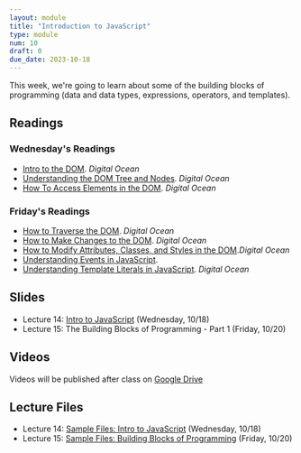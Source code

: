 ```yaml
---
layout: module
title: "Introduction to JavaScript"
type: module
num: 10
draft: 0
due_date: 2023-10-18
---
```


This week, we're going to learn about some of the building blocks of programming (data and data types, expressions, operators, and templates).

## Readings

### Wednesday's Readings
* <a href="https://www.digitalocean.com/community/tutorials/introduction-to-the-dom" target="_blank">Intro to the DOM</a>. <em>Digital Ocean</em> 
* <a href="https://www.digitalocean.com/community/tutorials/understanding-the-dom-tree-and-nodes" target="_blank">Understanding the DOM Tree and Nodes</a>. <em>Digital Ocean</em> 
* <a href="https://www.digitalocean.com/community/tutorials/how-to-access-elements-in-the-dom" target="_blank">How To Access Elements in the DOM</a>. <em>Digital Ocean</em>


### Friday's Readings
* <a href="https://www.digitalocean.com/community/tutorials/how-to-traverse-the-dom" target="_blank">How to Traverse the DOM</a>. <em>Digital Ocean</em>
* <a href="https://www.digitalocean.com/community/tutorials/how-to-make-changes-to-the-dom" target="_blank">How to Make Changes to the DOM</a>. <em>Digital Ocean</em>
* <a href="https://www.digitalocean.com/community/tutorials/how-to-modify-attributes-classes-and-styles-in-the-dom" target="_blank">How to Modify Attributes, Classes, and Styles in the DOM</a>.<em>Digital Ocean</em>
* <a href="https://www.digitalocean.com/community/tutorials/understanding-events-in-javascript" target="_blank">Understanding Events in JavaScript</a>.
* <a href="https://www.digitalocean.com/community/tutorials/understanding-template-literals-in-javascript" target="_blank">Understanding Template Literals in JavaScript</a>. <em>Digital Ocean</em>

## Slides
* Lecture 14: <a href="https://docs.google.com/presentation/d/1kbOVL1f-8QJCpBbnljsNjigygHdSwnkAliA741sCzKE/edit?usp=sharing" target="_blank">Intro to JavaScript</a> (Wednesday, 10/18)
* Lecture 15: The Building Blocks of Programming - Part 1 (Friday, 10/20)

<!-- 

* Lecture 15: <a href="#" target="_blank">The Building Blocks of Programming - Part 1</a> (Friday, 10/20) 
-->

## Videos

Videos will be published after class on <a href="https://drive.google.com/drive/folders/1CxPSqGbbNUjc9OntwNqdoHvfSvchCpxE?usp=sharing" target="_blank">Google Drive</a>

## Lecture Files
* Lecture 14: <a href="/fall2023/course-files/lectures/lecture14.zip">Sample Files: Intro to JavaScript</a> (Wednesday, 10/18)
* Lecture 15: <a href="/fall2023/course-files/lectures/lecture15.zip">Sample Files: Building Blocks of Programming</a> (Friday, 10/20)

